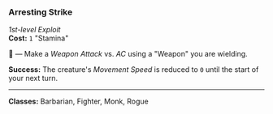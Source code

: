 ### Arresting Strike
*1st-level Exploit*  
**Cost:** `1` "Stamina"  

🔺 — Make a *Weapon Attack* vs. *AC* using a "Weapon" you are wielding.

**Success:** The creature's *Movement Speed* is reduced to `0` until the start of your next turn.

---

**Classes:** Barbarian, Fighter, Monk, Rogue
